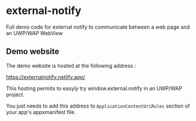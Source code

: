 # external-notify
Full demo code for external notify to communicate between a web page and an UWP/WAP WebView

## Demo website

The demo website is hosted at the following address :

https://externalnotify.netlify.app/

This hosting permits to easyly try window.external.notify in an UWP/WAP project.

You just needs to add this address to `ApplicationContentUriRules` section of your app's appxmanifest file.
